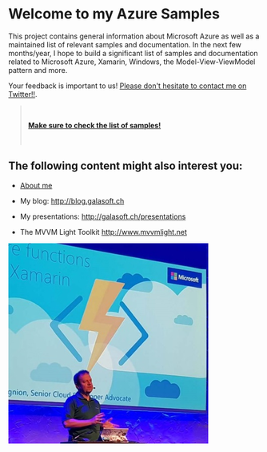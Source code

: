 # Welcome to my Azure Samples

This project contains general information about Microsoft Azure as well as a maintained list of relevant samples and documentation. In the next few months/year, I hope to build a significant list of samples and documentation related to Microsoft Azure, Xamarin, Windows, the Model-View-ViewModel pattern and more.

Your feedback is important to us! [Please don't hesitate to contact me on Twitter!!](http://twitter.com/LBugnion). 

> &nbsp;
> 
> **[Make sure to check the list of samples!](samples.md)**
>
> &nbsp;

## The following content might also interest you:

* [About me](http://lbugnion.me)

* My blog: <http://blog.galasoft.ch>

* My presentations: <http://galasoft.ch/presentations>

* The MVVM Light Toolkit <http://www.mvvmlight.net>

![Presenting about Azure Functions](./Pics/readme/el20170902001.jpg)